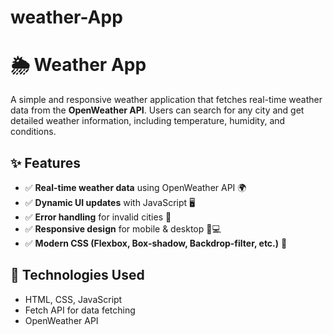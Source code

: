 # weather-App
# 🌦️ Weather App

A simple and responsive weather application that fetches real-time weather data from the **OpenWeather API**. Users can search for any city and get detailed weather information, including temperature, humidity, and conditions.

## ✨ Features
- ✅ **Real-time weather data** using OpenWeather API 🌍  
- ✅ **Dynamic UI updates** with JavaScript 🖥️  
- ✅ **Error handling** for invalid cities 🚨  
- ✅ **Responsive design** for mobile & desktop 📱💻  
- ✅ **Modern CSS (Flexbox, Box-shadow, Backdrop-filter, etc.)** 🎨  

## 🔧 Technologies Used
- HTML, CSS, JavaScript  
- Fetch API for data fetching  
- OpenWeather API  


